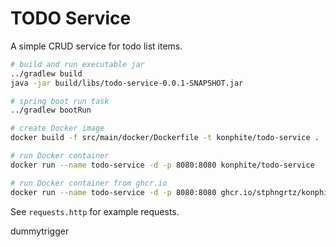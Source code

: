 # TODO Service
A simple CRUD service for todo list items.

```bash
# build and run executable jar
../gradlew build
java -jar build/libs/todo-service-0.0.1-SNAPSHOT.jar

# spring boot run task
../gradlew bootRun

# create Docker image
docker build -f src/main/docker/Dockerfile -t konphite/todo-service .

# run Docker container
docker run --name todo-service -d -p 8080:8080 konphite/todo-service

# run Docker container from ghcr.io
docker run --name todo-service -d -p 8080:8080 ghcr.io/stphngrtz/konphite/todo-service:latest
```

See `requests.http` for example requests.

dummytrigger
